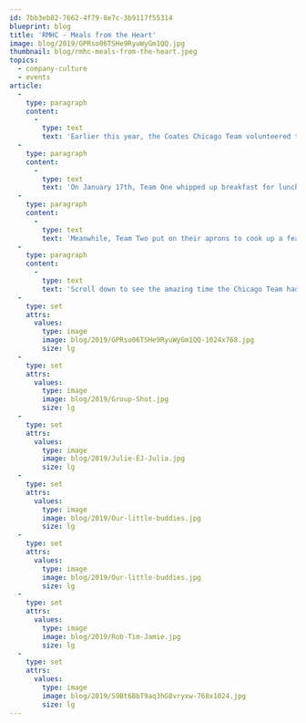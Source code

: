 ```yaml
---
id: 7bb3eb82-7662-4f79-8e7c-3b9117f55314
blueprint: blog
title: 'RMHC - Meals from the Heart'
image: blog/2019/GPRso06TSHe9RyuWyGm1QQ.jpg
thumbnail: blog/rmhc-meals-from-the-heart.jpeg
topics:
  - company-culture
  - events
article:
  -
    type: paragraph
    content:
      -
        type: text
        text: 'Earlier this year, the Coates Chicago Team volunteered to prepare lunch for the residents of the Ronald McDonald House near Lurie Children’s Hospital in Chicago. Both teams loved having the opportunity to meet and serve so many brave families and would be honoured to be invited to do it again.'
  -
    type: paragraph
    content:
      -
        type: text
        text: 'On January 17th, Team One whipped up breakfast for lunch featuring egg casseroles, bacon, sausage, pancakes and a heavenly cinnamon cake to die for!'
  -
    type: paragraph
    content:
      -
        type: text
        text: 'Meanwhile, Team Two put on their aprons to cook up a feast on the 7th of February. At the end of the session, the team proudly served cheeseburgers, pulled pork and chicken sliders, macaroni and cheese, fruit and adorable ‘dirt’ pudding cups for desert.'
  -
    type: paragraph
    content:
      -
        type: text
        text: 'Scroll down to see the amazing time the Chicago Team had and the delicious food made on the day!'
  -
    type: set
    attrs:
      values:
        type: image
        image: blog/2019/GPRso06TSHe9RyuWyGm1QQ-1024x768.jpg
        size: lg
  -
    type: set
    attrs:
      values:
        type: image
        image: blog/2019/Group-Shot.jpg
        size: lg
  -
    type: set
    attrs:
      values:
        type: image
        image: blog/2019/Julie-EJ-Julia.jpg
        size: lg
  -
    type: set
    attrs:
      values:
        type: image
        image: blog/2019/Our-little-buddies.jpg
        size: lg
  -
    type: set
    attrs:
      values:
        type: image
        image: blog/2019/Our-little-buddies.jpg
        size: lg
  -
    type: set
    attrs:
      values:
        type: image
        image: blog/2019/Rob-Tim-Jamie.jpg
        size: lg
  -
    type: set
    attrs:
      values:
        type: image
        image: blog/2019/S9Bt6BbT9aq3hG8vryxw-768x1024.jpg
        size: lg
---
```


